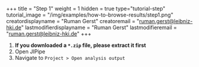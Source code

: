 +++
title = "Step 1"
weight = 1
hidden = true
type="tutorial-step"
tutorial_image = "/img/examples/how-to-browse-results/step1.png"
creatordisplayname = "Ruman Gerst"
creatoremail = "ruman.gerst@leibniz-hki.de"
lastmodifierdisplayname = "Ruman Gerst"
lastmodifieremail = "ruman.gerst@leibniz-hki.de"
+++

1. **If you downloaded a `*.zip` file, please extract it first**
2. Open JIPipe
3. Navigate to `Project > Open analysis output`
